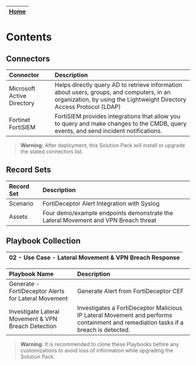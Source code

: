 | [Home](https://github.com/fortinet-fortisoar/solution-pack-lateral-movement-and-vpn-breach-response/blob/develop/README.md) | 
|--------------------------------------------|

# Contents

## Connectors

|Connector|Description|
| :- | :- |
|Microsoft Active Directory| Helps directly query AD to retrieve information about users, groups, and computers, in an organization, by using the Lightweight Directory Access Protocol (LDAP)|
|Fortinet FortiSIEM| FortiSIEM provides integrations that allow you to query and make changes to the CMDB, query events, and send incident notifications.|

>**Warning:** After deployment, this Solution Pack will install or upgrade the stated connectors list.

## Record Sets

|Record Set|Description|
| :- | :- |
|Scenario|FortiDeceptor Alert Integration with Syslog|
|Assets|Four demo/example endpoints demonstrate the Lateral Movement and VPN Breach threat|

## Playbook Collection

|02 - Use Case - Lateral Movement & VPN Breach Response|
|:-|

|Playbook Name|Description|
| :- | :- |
|Generate - FortiDeceptor Alerts for Lateral Movement | Generate Alert from FortiDeceptor CEF|
|Investigate Lateral Movement & VPN Breach Detection | Investigates a FortiDeceptor Malicious IP Lateral Movement and performs containment and remediation tasks if a breach is detected.|

>**Warning:** It is recommended to clone these Playbooks before any customizations to avoid loss of information while upgrading the Solution Pack.
